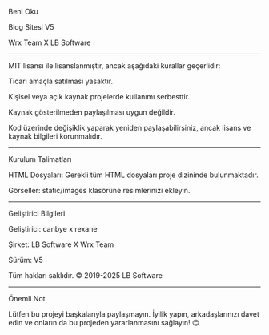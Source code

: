﻿Beni Oku

Blog Sitesi V5

Wrx Team X LB Software

----------------------------------------------

 MIT lisansı ile lisanslanmıştır, ancak aşağıdaki kurallar geçerlidir:

 Ticari amaçla satılması yasaktır.

 Kişisel veya açık kaynak projelerde kullanımı serbesttir.

 Kaynak gösterilmeden paylaşılması uygun değildir.

 Kod üzerinde değişiklik yaparak yeniden paylaşabilirsiniz, ancak lisans ve kaynak bilgileri korunmalıdır.

---------------------------------------------

Kurulum Talimatları

HTML Dosyaları: Gerekli tüm HTML dosyaları proje dizininde bulunmaktadır.

Görseller: static/images klasörüne resimlerinizi ekleyin.

----------------------------------------------

Geliştirici Bilgileri

Geliştirici: canbye x rexane

Şirket: LB Software X Wrx Team

Sürüm: V5

Tüm hakları saklıdır. © 2019-2025 LB Software

---------------------------------------------

Önemli Not

Lütfen bu projeyi başkalarıyla paylaşmayın. İyilik yapın, arkadaşlarınızı davet edin ve onların da bu projeden yararlanmasını sağlayın! 😊
